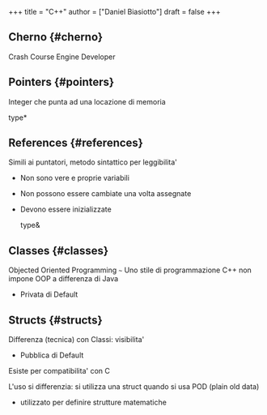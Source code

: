 +++
title = "C++"
author = ["Daniel Biasiotto"]
draft = false
+++

## Cherno {#cherno}

Crash Course
Engine Developer


## Pointers {#pointers}

Integer che punta ad una locazione di memoria

type\*


## References {#references}

Simili ai puntatori, metodo sintattico per leggibilita'

-   Non sono vere e proprie variabili
-   Non possono essere cambiate una volta assegnate
-   Devono essere inizializzate

    type&amp;


## Classes {#classes}

Objected Oriented Programming `~` Uno stile di programmazione
C++ non impone OOP a differenza di Java

-   Privata di Default


## Structs {#structs}

Differenza (tecnica) con Classi: visibilita'

-   Pubblica di Default

Esiste per compatibilita' con C

L'uso si differenzia:
    si utilizza una struct quando si usa POD (plain old data)

-   utilizzato per definire strutture matematiche